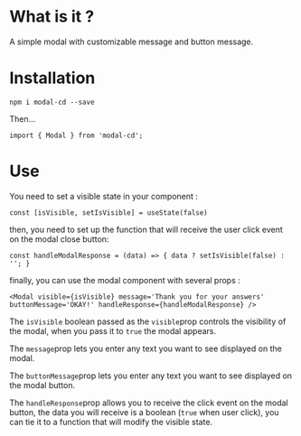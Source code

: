 # What is it ?

A simple modal with customizable message and button message.

# Installation

`npm i modal-cd --save`

Then...

`import { Modal } from 'modal-cd';`

# Use

You need to set a visible state in your component :

`const [isVisible, setIsVisible] = useState(false)`

then, you need to set up the function that will receive the user click event on the modal close button: 

`const handleModalResponse = (data) => {
        data ? setIsVisible(false) : '';
}`

finally, you can use the modal component with several props :

`<Modal visible={isVisible} message='Thank you for your answers' buttonMessage='OKAY!' handleResponse={handleModalResponse} />`

The `isVisible` boolean passed as the `visible`prop controls the visibility of the modal, when you pass it to `true` the modal appears.

The `message`prop lets you enter any text you want to see displayed on the modal.

The `buttonMessage`prop lets you enter any text you want to see displayed on the modal button.

The `handleResponse`prop allows you to receive the click event on the modal button, the data you will receive is a boolean (`true` when user click), you can tie it to a function that will modify the visible state.






